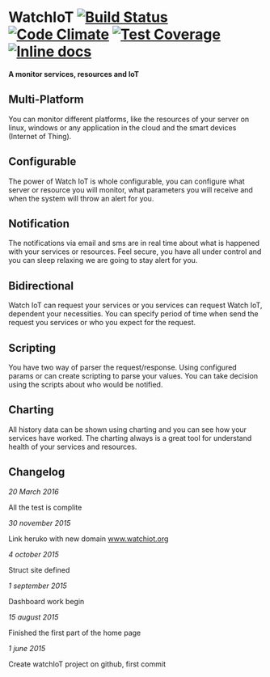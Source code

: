 WatchIoT [![Build Status](https://travis-ci.org/gorums/WatchIoT.svg)](https://travis-ci.org/gorums/WatchIoT) [![Code Climate](https://codeclimate.com/github/gorums/WatchIoT/badges/gpa.svg)](https://codeclimate.com/github/gorums/WatchIoT) [![Test Coverage](https://codeclimate.com/github/gorums/WatchIoT/badges/coverage.svg)](https://codeclimate.com/github/gorums/WatchIoT/coverage) [![Inline docs](http://inch-ci.org/github/gorums/watchiot.svg?branch=master)](http://inch-ci.org/github/gorums/watchiot) 
==

**A monitor services, resources and IoT**

Multi-Platform
--

You can monitor different platforms, like the resources of your server on linux, windows or any application in the cloud and the smart devices (Internet of Thing).

Configurable
--

The power of Watch IoT is whole configurable, you can configure what server or resource you will monitor, what parameters you will receive and when the system will throw an alert for you.

Notification
--

The notifications via email and sms are in real time about what is happened with your services or resources. Feel secure, you have all under control and you can sleep relaxing we are going to stay alert for you.

Bidirectional
--

Watch IoT can request your services or you services can request Watch IoT, dependent your necessities. You can specify period of time when send the request you services or who you expect for the request.

Scripting
--

You have two way of parser the request/response. Using configured params or can create scripting to parse your values. You can take decision using the scripts about who would be notified.

Charting
--

All history data can be shown using charting and you can see how your services have worked. The charting always is a great tool for understand health of your services and resources.

Changelog
--
*20 March 2016*

All the test is complite

*30 november 2015*

Link heruko with new domain www.watchiot.org

*4 october 2015*

Struct site defined

*1 september 2015*

Dashboard work begin

*15 august 2015*

Finished the first part of the home page

*1 june 2015*

Create watchIoT project on github, first commit
